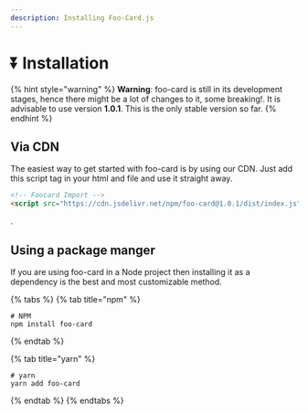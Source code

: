 ```yaml
---
description: Installing Foo-Card.js
---
```


# ⏬ Installation



{% hint style="warning" %}
**Warning**: ​foo-card is still in its development stages, hence there might be a lot of changes to it, some breaking!. It is advisable to use version **1.0.1**. This is the only stable version so far.
{% endhint %}

## Via CDN

The easiest way to get started with foo-card is by using our CDN. Just add this script tag in your html and file and use it straight away.

```html
<!-- Foocard Import -->
<script src="https://cdn.jsdelivr.net/npm/foo-card@1.0.1/dist/index.js" integrity="sha256-VxPCGijNh9pd4L4LIZljkRBZp262EO4tfk/uOS8coEw=" crossorigin="anonymous"></script>
```

.

## Using a package manger

If you are using foo-card in a Node project then installing it as a dependency is the best and most customizable method.

{% tabs %}
{% tab title="npm" %}
```
# NPM
npm install foo-card
```
{% endtab %}

{% tab title="yarn" %}
```
# yarn
yarn add foo-card
```
{% endtab %}
{% endtabs %}



